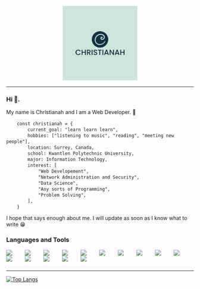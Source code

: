 <p align="center">
 <img alt="shows personal logo" src="./images/personal_logo.jpeg"  width="200">
</p>

---

### Hi 👋.

 My name is Christianah and I am a Web Developer. :eyes:

```
    const christianah = {
        current_goal: "learn learn learn",
        hobbies: ["listening to music", "reading", "meeting new people"],
        location: Surrey, Canada,
        school: Kwantlen Polytechnic University,
        major: Information Technology,
        interest: [
            "Web Developement",
            "Network Administration and Security",
            "Data Science",
            "Any sorts of Programming",
            "Problem Solving",
        ],
    }
```
I hope that says enough about me. I will update as soon as I know what to write :grin:

### Languages and Tools

<img align="left" src="https://cdn.jsdelivr.net/gh/devicons/devicon/icons/javascript/javascript-plain.svg" width="50" />
<img align="left" src="https://cdn.jsdelivr.net/gh/devicons/devicon/icons/react/react-original-wordmark.svg" width="50" />
<img align="left" src="https://cdn.jsdelivr.net/gh/devicons/devicon/icons/firebase/firebase-plain-wordmark.svg" width="50" />
<img align="left" src="https://cdn.jsdelivr.net/gh/devicons/devicon/icons/webpack/webpack-plain-wordmark.svg" width="50" />
<img align="left" src="https://cdn.jsdelivr.net/gh/devicons/devicon/icons/html5/html5-original-wordmark.svg" width="50" />
<img align="left" src="https://cdn.jsdelivr.net/gh/devicons/devicon/icons/mongodb/mongodb-original-wordmark.svg" width="50"/>
<img align="left" src="https://cdn.jsdelivr.net/gh/devicons/devicon/icons/css3/css3-plain-wordmark.svg" width="50" />
<img align="left" src="https://cdn.jsdelivr.net/gh/devicons/devicon/icons/tailwindcss/tailwindcss-original-wordmark.svg"  width="50"/>
<img align="left" src="https://cdn.jsdelivr.net/gh/devicons/devicon/icons/vscode/vscode-original-wordmark.svg" width="50" />
<img align="left" src="https://cdn.jsdelivr.net/gh/devicons/devicon/icons/nodejs/nodejs-original-wordmark.svg" width="50" />
<img align="left" src="https://cdn.jsdelivr.net/gh/devicons/devicon/icons/npm/npm-original-wordmark.svg" width="50" />
<img align="left" src="https://cdn.jsdelivr.net/gh/devicons/devicon/icons/jest/jest-plain.svg" width="50"/>
<img align="left" src="https://cdn.jsdelivr.net/gh/devicons/devicon/icons/git/git-plain-wordmark.svg" width="50" />
<img align="left" src="https://cdn.jsdelivr.net/gh/devicons/devicon/icons/github/github-original-wordmark.svg" width="50" />
<img align="left" src="https://cdn.jsdelivr.net/gh/devicons/devicon/icons/express/express-original-wordmark.svg" width="50" />

<br />

#

---

[![Top Langs](https://github-readme-stats.vercel.app/api/top-langs/?username=Chris1-web)](https://github.com/Chris1-web/github-readme-stats)

<!--
**Chris1-web/Chris1-web** is a ✨ _special_ ✨ repository because its `README.md` (this file) appears on your GitHub profile.

Here are some ideas to get you started:

- 🔭 I’m currently working on ...
- 🌱 I’m currently learning ...
- 👯 I’m looking to collaborate on ...
- 🤔 I’m looking for help with ...
- 💬 Ask me about ...
- 📫 How to reach me: ...
- 😄 Pronouns: ...
- ⚡ Fun fact: ...
-->

